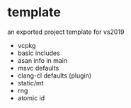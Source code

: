 
# template

an exported project template for vs2019

* vcpkg
* basic includes
* asan info in main
* msvc defaults
* clang-cl defaults (plugin)
* static/mt
* rng
* atomic id

